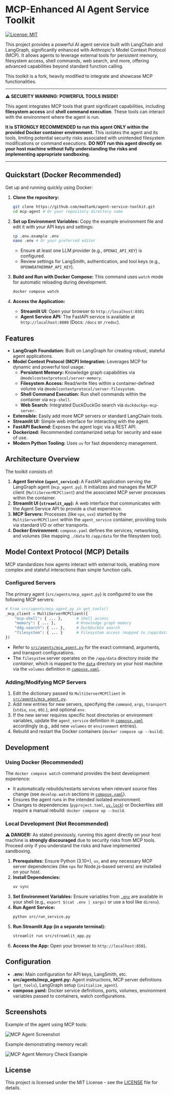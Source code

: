 # MCP-Enhanced AI Agent Service Toolkit

[![License: MIT](https://img.shields.io/badge/License-MIT-yellow.svg)](https://opensource.org/licenses/MIT)

This project provides a powerful AI agent service built with LangChain and LangGraph, significantly enhanced with Anthropic's Model Context Protocol (MCP). It allows agents to leverage external tools for persistent memory, filesystem access, shell commands, web search, and more, offering advanced capabilities beyond standard function calling.

This toolkit is a fork, heavily modified to integrate and showcase MCP functionalities.

---

**⚠️ SECURITY WARNING: POWERFUL TOOLS INSIDE!**

This agent integrates MCP tools that grant significant capabilities, including **filesystem access** and **shell command execution**. These tools can interact with the environment where the agent is run.

**It is STRONGLY RECOMMENDED to run this agent ONLY within the provided Docker container environment.** This isolates the agent and its tools, limiting potential security risks associated with unintended filesystem modifications or command executions. **DO NOT run this agent directly on your host machine without fully understanding the risks and implementing appropriate sandboxing.**

---

## Quickstart (Docker Recommended)

Get up and running quickly using Docker:

1.  **Clone the repository:**
    ```bash
    git clone https://github.com/madtank/agent-service-toolkit.git
    cd mcp-agent # Or your repository directory name
    ```

2.  **Set up Environment Variables:**
    Copy the example environment file and edit it with your API keys and settings:
    ```bash
    cp .env.example .env
    nano .env # Or your preferred editor
    ```
    *   Ensure at least one LLM provider (e.g., `OPENAI_API_KEY`) is configured.
    *   Review settings for LangSmith, authentication, and tool keys (e.g., `OPENWEATHERMAP_API_KEY`).

3.  **Build and Run with Docker Compose:**
    This command uses `watch` mode for automatic reloading during development.
    ```bash
    docker compose watch
    ```

4.  **Access the Application:**
    *   **Streamlit UI:** Open your browser to `http://localhost:8501`
    *   **Agent Service API:** The FastAPI service is available at `http://localhost:8080` (Docs: `/docs` or `/redoc`).

## Features

*   **LangGraph Foundation:** Built on LangGraph for creating robust, stateful agent applications.
*   **Model Context Protocol (MCP) Integration:** Leverages MCP for dynamic and powerful tool usage.
    *   **Persistent Memory:** Knowledge graph capabilities via `@modelcontextprotocol/server-memory`.
    *   **Filesystem Access:** Read/write files within a container-defined volume via `@modelcontextprotocol/server-filesystem`.
    *   **Shell Command Execution:** Run shell commands within the container via `mcp-shell`.
    *   **Web Search:** Integrated DuckDuckGo search via `duckduckgo-mcp-server`.
*   **Extensible:** Easily add more MCP servers or standard LangChain tools.
*   **Streamlit UI:** Simple web interface for interacting with the agent.
*   **FastAPI Backend:** Exposes the agent logic via a REST API.
*   **Dockerized:** Recommended containerized setup for security and ease of use.
*   **Modern Python Tooling:** Uses `uv` for fast dependency management.

## Architecture Overview

The toolkit consists of:

1.  **Agent Service (`agent_service`):** A FastAPI application serving the LangGraph agent (`mcp_agent.py`). It initializes and manages the MCP client (`MultiServerMCPClient`) and the associated MCP server processes within the container.
2.  **Streamlit UI (`streamlit_app`):** A web interface that communicates with the Agent Service API to provide a chat experience.
3.  **MCP Servers:** Processes (like `npx`, `uvx`) started by the `MultiServerMCPClient` within the `agent_service` container, providing tools via standard I/O or other transports.
4.  **Docker Environment:** `compose.yaml` defines the services, networking, and volumes (like mapping `./data` to `/app/data` for the filesystem tool).

## Model Context Protocol (MCP) Details

MCP standardizes how agents interact with external tools, enabling more complex and stateful interactions than simple function calls.

### Configured Servers

The primary agent (`src/agents/mcp_agent.py`) is configured to use the following MCP servers:

```python
# From src/agents/mcp_agent.py in get_tools()
_mcp_client = MultiServerMCPClient({
    "mcp-shell": { ... },      # Shell access
    "memory": { ... },         # Knowledge graph memory
    "ddg-search": { ... },     # DuckDuckGo search
    "filesystem": { ... }      # Filesystem access (mapped to /app/data)
})
```

*   Refer to [`src/agents/mcp_agent.py`](src/agents/mcp_agent.py) for the exact command, arguments, and transport configurations.
*   The `filesystem` server operates on the `/app/data` directory *inside the container*, which is mapped to the [`data`](data) directory on your host machine via the `volumes` definition in [`compose.yaml`](compose.yaml).

### Adding/Modifying MCP Servers

1.  Edit the dictionary passed to `MultiServerMCPClient` in [`src/agents/mcp_agent.py`](src/agents/mcp_agent.py).
2.  Add new entries for new servers, specifying the `command`, `args`, `transport` (`stdio`, `sse`, etc.), and optional `env`.
3.  If the new server requires specific host directories or environment variables, update the `agent_service` definition in [`compose.yaml`](compose.yaml) accordingly (e.g., add new `volumes` or `environment` entries).
4.  Rebuild and restart the Docker containers (`docker compose up --build`).

## Development

### Using Docker (Recommended)

The `docker compose watch` command provides the best development experience:

*   It automatically rebuilds/restarts services when relevant source files change (see `develop.watch` sections in [`compose.yaml`](compose.yaml)).
*   Ensures the agent runs in the intended isolated environment.
*   Changes to dependencies (`pyproject.toml`, [`uv.lock`](uv.lock)) or Dockerfiles still require a manual rebuild: `docker compose up --build`.

### Local Development (Not Recommended)

**⚠️ DANGER:** As stated previously, running this agent directly on your host machine is **strongly discouraged** due to security risks from MCP tools. Proceed only if you understand the risks and have implemented sandboxing.

1.  **Prerequisites:** Ensure Python (3.10+), `uv`, and any necessary MCP server dependencies (like `npx` for Node.js-based servers) are installed on your host.
2.  **Install Dependencies:**
    ```bash
    uv sync
    ```
3.  **Set Environment Variables:** Ensure variables from [`.env`](.env) are available in your shell (e.g., `export $(cat .env | xargs)` or use a tool like `direnv`).
4.  **Run Agent Service:**
    ```bash
    python src/run_service.py
    ```
5.  **Run Streamlit App (in a separate terminal):**
    ```bash
    streamlit run src/streamlit_app.py
    ```
6.  **Access the App:** Open your browser to `http://localhost:8501`.

## Configuration

*   **.env:** Main configuration for API keys, LangSmith, etc.
*   **src/agents/mcp_agent.py:** Agent instructions, MCP server definitions (`get_tools`), LangGraph setup (`initialize_agent`).
*   **compose.yaml:** Docker service definitions, ports, volumes, environment variables passed to containers, watch configurations.

## Screenshots

Example of the agent using MCP tools:

![MCP Agent Screenshot](images/mcp-agent-streamlit-example.png)

Example demonstrating memory recall:

![MCP Agent Memory Check Example](media/memory_check.png)

## License

This project is licensed under the MIT License - see the [LICENSE](LICENSE) file for details.
